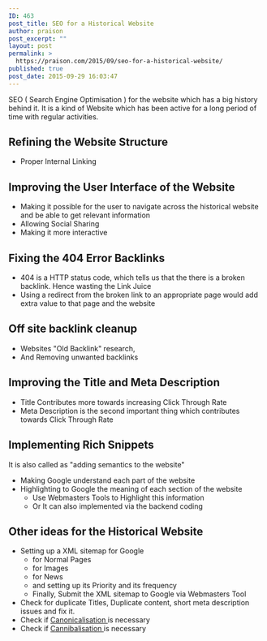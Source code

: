 ```yaml
---
ID: 463
post_title: SEO for a Historical Website
author: praison
post_excerpt: ""
layout: post
permalink: >
  https://praison.com/2015/09/seo-for-a-historical-website/
published: true
post_date: 2015-09-29 16:03:47
---
```

SEO ( Search Engine Optimisation ) for the website which has a big history behind it. It is a kind of Website which has been active for a long period of time with regular activities.
<h2>Refining the Website Structure</h2>
<ul>
 	<li>Proper Internal Linking</li>
</ul>
<h2>Improving the User Interface of the Website</h2>
<ul>
 	<li>Making it possible for the user to navigate across the historical website and be able to get relevant information</li>
 	<li>Allowing Social Sharing</li>
 	<li>Making it more interactive</li>
</ul>
<h2>Fixing the 404 Error Backlinks</h2>
<ul>
 	<li>404 is a HTTP status code, which tells us that the there is a broken backlink. Hence wasting the Link Juice</li>
 	<li>Using a redirect from the broken link to an appropriate page would add extra value to that page and the website</li>
</ul>
<h2>Off site backlink cleanup</h2>
<ul>
 	<li>Websites "Old Backlink" research,</li>
 	<li>And Removing unwanted backlinks</li>
</ul>
<h2>Improving the Title and Meta Description</h2>
<ul>
 	<li>Title Contributes more towards increasing Click Through Rate</li>
 	<li>Meta Description is the second important thing which contributes towards Click Through Rate</li>
</ul>
<h2>Implementing Rich Snippets</h2>
It is also called as "adding semantics to the website"
<ul>
 	<li>Making Google understand each part of the website</li>
 	<li>Highlighting to Google the meaning of each section of the website
<ul>
 	<li>Use Webmasters Tools to Highlight this information</li>
 	<li>Or It can also implemented via the backend coding</li>
</ul>
</li>
</ul>
<h2>Other ideas for the Historical Website</h2>
<ul>
 	<li>Setting up a XML sitemap for Google
<ul>
 	<li>for Normal Pages</li>
 	<li>for Images</li>
 	<li>for News</li>
 	<li>and setting up its Priority and its frequency</li>
 	<li>Finally, Submit the XML sitemap to Google via Webmasters Tool</li>
</ul>
</li>
 	<li>Check for duplicate Titles, Duplicate content, short meta description issues and fix it.</li>
 	<li>Check if <a href="http://seomanager.org.uk/2015/09/seo-canonicalisation/">Canonicalisation </a>is necessary</li>
 	<li>Check if <a href="http://seomanager.org.uk/2015/10/seo-cannibalisation/">Cannibalisation </a>is necessary</li>
</ul>